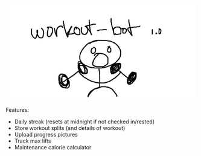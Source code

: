 <div align="center">
  <img src="assets/logo.png">
</div>

Features:
* Daily streak (resets at midnight if not checked in/rested)
* Store workout splits (and details of workout)
* Upload progress pictures
* Track max lifts
* Maintenance calorie calculator
